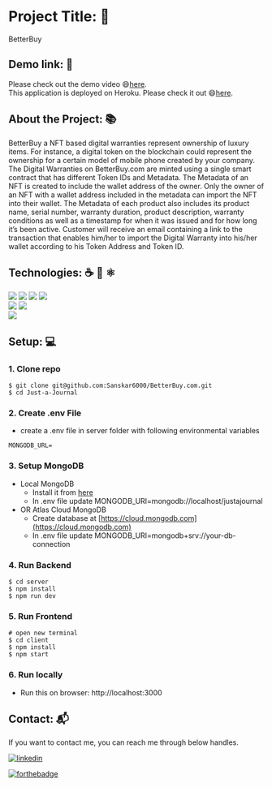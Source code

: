 # Project Title: 📛
 BetterBuy

## Demo link: 🔗
Please check out the demo video 😄[here](https://drive.google.com/file/d/1DkwFyLNF5S-P6i8oc-ujO_Zu_0alN1e_/view).
<br/>
This application is deployed on Heroku. Please check it out 😄[here](https://betterbuy-v1.herokuapp.com/).

## About the Project:<span>  📚<span/>

BetterBuy a NFT based digital warranties represent ownership of luxury items. For instance, a digital token on the blockchain could represent the ownership for a certain model of mobile phone created by your company. The Digital Warranties on BetterBuy.com are minted using a single smart contract that has different Token IDs and Metadata. The Metadata of an NFT is created to include the wallet address of the owner. Only the owner of an NFT with a wallet address included in the metadata can import the NFT into their wallet. The Metadata of each product also includes its product name, serial number, warranty duration, product description, warranty conditions as well as a timestamp for when it was issued and for how long it’s been active. Customer will receive an email containing a link to the transaction that enables him/her to import the Digital Warranty into his/her wallet according to his Token Address and Token ID.
  
## Technologies: ☕️ 🐍 ⚛️
<p>
<img src="https://img.shields.io/badge/Client-ReactJS-blue?logo=react">
<img src="https://img.shields.io/badge/Server-NodeJS-green?logo=node.js">
<img src="https://img.shields.io/badge/Server-Express-green?logo=express">
<img src="https://img.shields.io/badge/DataBase-MongoDB-lightgreen?logo=mongoDB">
<br/>
<img src="https://img.shields.io/badge/Smart Contract-Solidity-lightgrey?logo=solidity">
<img src="https://img.shields.io/badge/Ethereum Develpoment Environment-Hardhat-yellow?logo=hardhat">
<br/>
<img src="https://img.shields.io/badge/Mailing System-Nodemailer-9cf?logo=nodemailer">
</p>

## Setup: 💻

### 1. Clone repo

```
$ git clone git@github.com:Sanskar6000/BetterBuy.com.git
$ cd Just-a-Journal
```
  
### 2. Create .env File

- create a .env file in server folder with following environmental variables

```
MONGODB_URL=
```  
  
### 3. Setup MongoDB

- Local MongoDB
  - Install it from [here](https://www.mongodb.com/try/download/community)
  - In .env file update MONGODB_URI=mongodb://localhost/justajournal
- OR Atlas Cloud MongoDB
  - Create database at [https://cloud.mongodb.com](https://cloud.mongodb.com)
  - In .env file update MONGODB_URI=mongodb+srv://your-db-connection  

### 4. Run Backend

```
$ cd server
$ npm install
$ npm run dev
```

### 5. Run Frontend

```
# open new terminal
$ cd client
$ npm install
$ npm start
```  

### 6. Run locally
- Run this on browser: http://localhost:3000  

## Contact: 📬 

If you want to contact me, you can reach me through below handles.

[![linkedin](https://img.shields.io/badge/LinkedIn-0077B5?style=for-the-badge&logo=linkedin&logoColor=white)](https://www.linkedin.com/in/sanskar-yerawar-056307205/)


[![forthebadge](https://forthebadge.com/images/badges/built-with-love.svg)](https://forthebadge.com)

